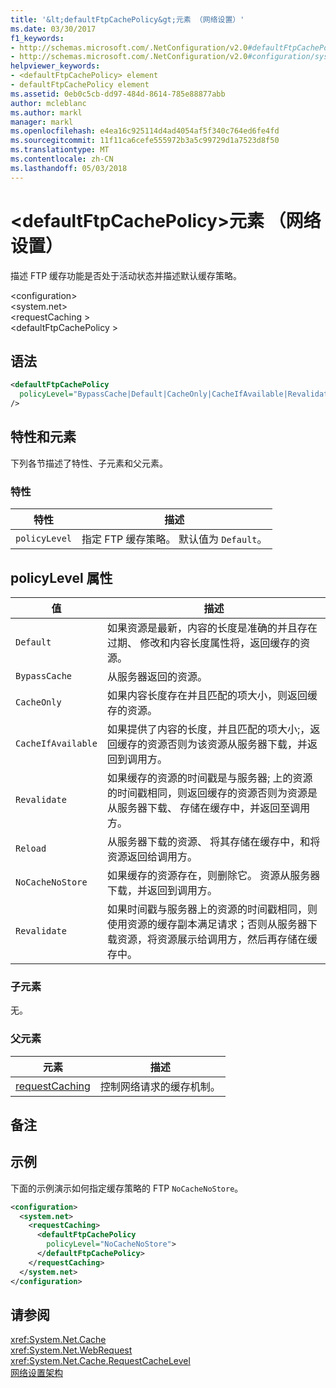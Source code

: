 ```yaml
---
title: '&lt;defaultFtpCachePolicy&gt;元素 （网络设置）'
ms.date: 03/30/2017
f1_keywords:
- http://schemas.microsoft.com/.NetConfiguration/v2.0#defaultFtpCachePolicy
- http://schemas.microsoft.com/.NetConfiguration/v2.0#configuration/system.net/requestCaching/defaultFtpCachePolicy
helpviewer_keywords:
- <defaultFtpCachePolicy> element
- defaultFtpCachePolicy element
ms.assetid: 0eb0c5cb-dd97-484d-8614-785e88877abb
author: mcleblanc
ms.author: markl
manager: markl
ms.openlocfilehash: e4ea16c925114d4ad4054af5f340c764ed6fe4fd
ms.sourcegitcommit: 11f11ca6cefe555972b3a5c99729d1a7523d8f50
ms.translationtype: MT
ms.contentlocale: zh-CN
ms.lasthandoff: 05/03/2018
---
```

# <a name="ltdefaultftpcachepolicygt-element-network-settings"></a>&lt;defaultFtpCachePolicy&gt;元素 （网络设置）
描述 FTP 缓存功能是否处于活动状态并描述默认缓存策略。  
  
 \<configuration>  
\<system.net>  
\<requestCaching >  
\<defaultFtpCachePolicy >  
  
## <a name="syntax"></a>语法  
  
```xml  
<defaultFtpCachePolicy  
  policyLevel="BypassCache|Default|CacheOnly|CacheIfAvailable|Revalidate|Reload|NoCacheNoStore|Revalidate"  
/>  
```  
  
## <a name="attributes-and-elements"></a>特性和元素  
 下列各节描述了特性、子元素和父元素。  
  
### <a name="attributes"></a>特性  
  
|特性|描述|  
|---------------|-----------------|  
|`policyLevel`|指定 FTP 缓存策略。 默认值为 `Default`。|  
  
## <a name="policylevel-attribute"></a>policyLevel 属性  
  
|值|描述|  
|-----------|-----------------|  
|`Default`|如果资源是最新，内容的长度是准确的并且存在过期、 修改和内容长度属性将，返回缓存的资源。|  
|`BypassCache`|从服务器返回的资源。|  
|`CacheOnly`|如果内容长度存在并且匹配的项大小，则返回缓存的资源。|  
|`CacheIfAvailable`|如果提供了内容的长度，并且匹配的项大小;，返回缓存的资源否则为该资源从服务器下载，并返回到调用方。|  
|`Revalidate`|如果缓存的资源的时间戳是与服务器; 上的资源的时间戳相同，则返回缓存的资源否则为资源是从服务器下载、 存储在缓存中，并返回至调用方。|  
|`Reload`|从服务器下载的资源、 将其存储在缓存中，和将资源返回给调用方。|  
|`NoCacheNoStore`|如果缓存的资源存在，则删除它。 资源从服务器下载，并返回到调用方。|  
|`Revalidate`|如果时间戳与服务器上的资源的时间戳相同，则使用资源的缓存副本满足请求；否则从服务器下载资源，将资源展示给调用方，然后再存储在缓存中。|  
  
### <a name="child-elements"></a>子元素  
 无。  
  
### <a name="parent-elements"></a>父元素  
  
|元素|描述|  
|-------------|-----------------|  
|[requestCaching](../../../../../docs/framework/configure-apps/file-schema/network/requestcaching-element-network-settings.md)|控制网络请求的缓存机制。|  
  
## <a name="remarks"></a>备注  
  
## <a name="example"></a>示例  
 下面的示例演示如何指定缓存策略的 FTP `NoCacheNoStore`。  
  
```xml  
<configuration>  
  <system.net>  
    <requestCaching>  
      <defaultFtpCachePolicy  
        policyLevel="NoCacheNoStore">  
      </defaultFtpCachePolicy>  
    </requestCaching>  
  </system.net>  
</configuration>  
```  
  
## <a name="see-also"></a>请参阅  
 <xref:System.Net.Cache>  
 <xref:System.Net.WebRequest>  
 <xref:System.Net.Cache.RequestCacheLevel>  
 [网络设置架构](../../../../../docs/framework/configure-apps/file-schema/network/index.md)
